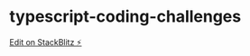 # typescript-coding-challenges

[Edit on StackBlitz ⚡️](https://stackblitz.com/edit/typescript-coding-challenges-ewfsmg)
